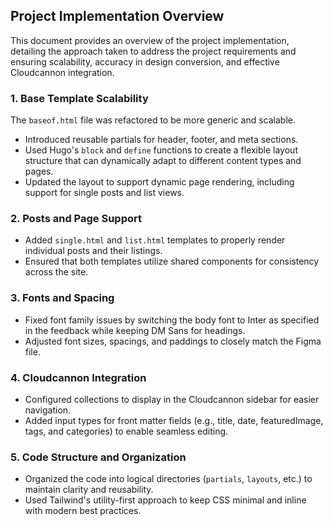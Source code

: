 ## Project Implementation Overview

This document provides an overview of the project implementation, detailing the approach taken to address the project requirements and ensuring scalability, accuracy in design conversion, and effective Cloudcannon integration.

### 1. Base Template Scalability
The `baseof.html` file was refactored to be more generic and scalable.

- Introduced reusable partials for header, footer, and meta sections.
- Used Hugo's `block` and `define` functions to create a flexible layout structure that can dynamically adapt to different content types and pages.
- Updated the layout to support dynamic page rendering, including support for single posts and list views.

### 2. Posts and Page Support

- Added `single.html` and `list.html` templates to properly render individual posts and their listings.
- Ensured that both templates utilize shared components for consistency across the site.

### 3. Fonts and Spacing

- Fixed font family issues by switching the body font to Inter as specified in the feedback while keeping DM Sans for headings.
- Adjusted font sizes, spacings, and paddings to closely match the Figma file.

### 4. Cloudcannon Integration

- Configured collections to display in the Cloudcannon sidebar for easier navigation.
- Added input types for front matter fields (e.g., title, date, featuredImage, tags, and categories) to enable seamless editing.

### 5. Code Structure and Organization

- Organized the code into logical directories (`partials`, `layouts`, etc.) to maintain clarity and reusability.
- Used Tailwind's utility-first approach to keep CSS minimal and inline with modern best practices.
